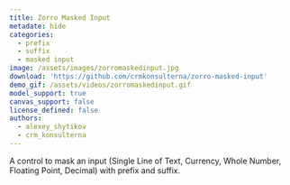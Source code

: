```yaml
---
title: Zorro Masked Input
metadate: hide
categories:
  - prefix
  - suffix
  - masked input
image: /assets/images/zorromaskedinput.jpg
download: 'https://github.com/crmkonsulterna/zorro-masked-input'
demo_gif: /assets/videos/zorromaskedinput.gif
model_support: true
canvas_support: false
license_defined: false
authors:
  - alexey_shytikov
  - crm_konsulterna
---
```


A control to mask an input (Single Line of Text, Currency, Whole Number, Floating Point, Decimal) with prefix and suffix.
